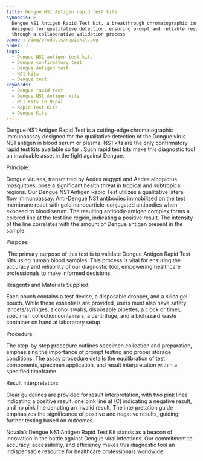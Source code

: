 ```yaml
---
title: Dengue NS1 Antigen rapid test kits
synopsis: >-
  Dengue NS1 Antigen Rapid Test Kit, a breakthrough chromatographic immunoassay
  designed for qualitative detection, ensuring prompt and reliable results
  through a collaborative validation process
banner: /img/products/rapidkit.png
order: 7
tags:
  - Dengue NS1 antigen test kits
  - Dengue confirmatory test
  - Dengue Antigen test
  - NS1 kits
  - Dengue test
keywords:
  - Dengue rapid test
  - Dengue NS1 Antigen kits
  - NS1 Kits in Nepal
  - Rapid Test Kits
  - Dengue Kits
---
```



Dengue NS1 Antigen Rapid Test is a cutting-edge chromatographic immunoassay designed for the qualitative detection of the Dengue virus NS1 antigen in blood serum or plasma. NS1 kits are the only confirmatory rapid test kits available so far . Such rapid test kits make this diagnostic tool an invaluable asset in the fight against Dengue.

Principle:

Dengue viruses, transmitted by Aedes aegypti and Aedes albopictus mosquitoes, pose a significant health threat in tropical and subtropical regions. Our Dengue NS1 Antigen Rapid Test utilizes a qualitative lateral flow immunoassay. Anti-Dengue NS1 antibodies immobilized on the test membrane react with gold nanoparticle-conjugated antibodies when exposed to
blood serum. The resulting antibody-antigen complex forms a colored line at the test line region, indicating a positive result. The intensity of the line correlates with the amount of Dengue antigen present in the sample.

Purpose:

 The primary purpose of this test is to validate Dengue Antigen Rapid Test Kits using human blood samples. This process is vital for ensuring the accuracy and reliability of our diagnostic tool, empowering healthcare professionals to make informed
decisions.

Reagents and Materials Supplied:

Each pouch contains a test device, a disposable dropper, and a silica gel pouch. While these essentials are provided, users must also have safety lancets/syringes, alcohol swabs, disposable pipettes, a clock or timer, specimen collection containers, a centrifuge, and a biohazard waste container on hand at laboratory setup.

Procedure:

The step-by-step procedure outlines specimen collection and preparation, emphasizing the importance of prompt testing and proper storage conditions. The assay procedure details the equilibration of test components, specimen application, and result interpretation within a specified timeframe.

Result Interpretation:

Clear guidelines are provided for result interpretation, with two pink lines indicating a positive result, one pink line at (C)
indicating a negative result, and no pink line denoting an invalid result. The interpretation guide emphasizes the significance of positive and negative results, guiding further testing based on outcomes.

Novala’s Dengue NS1 Antigen Rapid Test Kit stands as a beacon of innovation in the battle against Dengue viral infections. Our commitment to accuracy, accessibility, and efficiency makes this diagnostic tool an indispensable resource for healthcare professionals worldwide.

